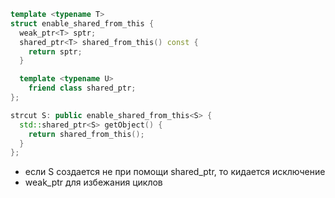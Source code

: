 ```c++
template <typename T>
struct enable_shared_from_this {
  weak_ptr<T> sptr;
  shared_ptr<T> shared_from_this() const {
    return sptr;
  }

  template <typename U>
	friend class shared_ptr;
};

strcut S: public enable_shared_from_this<S> {
  std::shared_ptr<S> getObject() {
    return shared_from_this();
  }
};
```

- если S создается не при помощи shared_ptr, то кидается исключение
- weak_ptr для избежания циклов